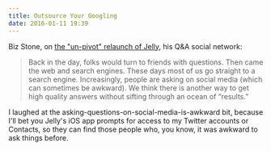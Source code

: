 ```yaml
---
title: Outsource Your Googling
date: 2016-01-11 19:39
---
```


<!-- 
  Alternative title I thought was a little on the nose: 
  "For This Particular Sandwich, Bring Your Own Bread and Butter"
-->

Biz Stone, on [the "un-pivot" relaunch of Jelly](https://medium.com/the-biz-stone-collection/ask-jelly-ff96eb4fcf06), his Q&A social network: 

> Back in the day, folks would turn to friends with questions. Then came the web and search engines. These days most of us go straight to a search engine. Increasingly, people are asking on social media (which can sometimes be awkward). We think there is another way to get high quality answers without sifting through an ocean of “results.”

I laughed at the asking-questions-on-social-media-is-awkward bit, because I'll bet you Jelly's iOS app prompts for access to my Twitter accounts or Contacts, so they can find those people who, you know, it was awkward to ask things before.
